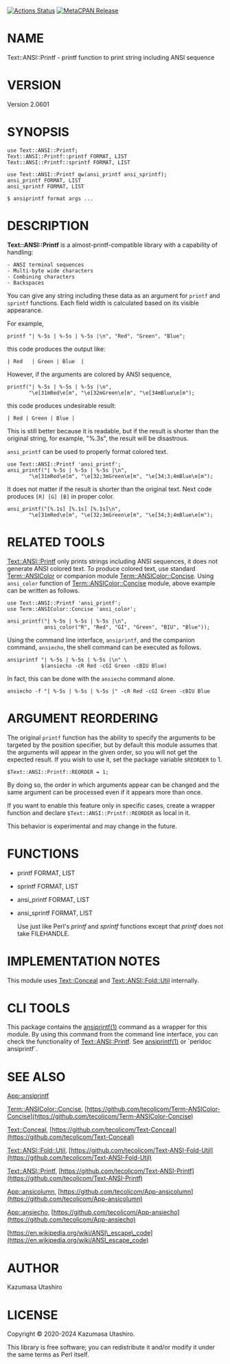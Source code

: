 [![Actions Status](https://github.com/tecolicom/Text-ANSI-Printf/workflows/test/badge.svg)](https://github.com/tecolicom/Text-ANSI-Printf/actions) [![MetaCPAN Release](https://badge.fury.io/pl/Text-ANSI-Printf.svg)](https://metacpan.org/release/Text-ANSI-Printf)
# NAME

Text::ANSI::Printf - printf function to print string including ANSI sequence

# VERSION

Version 2.0601

# SYNOPSIS

    use Text::ANSI::Printf;
    Text::ANSI::Printf::printf FORMAT, LIST
    Text::ANSI::Printf::sprintf FORMAT, LIST

    use Text::ANSI::Printf qw(ansi_printf ansi_sprintf);
    ansi_printf FORMAT, LIST
    ansi_sprintf FORMAT, LIST

    $ ansiprintf format args ...

# DESCRIPTION

**Text::ANSI::Printf** is a almost-printf-compatible library with a
capability of handling:

    - ANSI terminal sequences
    - Multi-byte wide characters
    - Combining characters
    - Backspaces

You can give any string including these data as an argument for
`printf` and `sprintf` functions.  Each field width is calculated
based on its visible appearance.

For example,

    printf "| %-5s | %-5s | %-5s |\n", "Red", "Green", "Blue";

this code produces the output like:

    | Red   | Green | Blue  |

However, if the arguments are colored by ANSI sequence,

    printf("| %-5s | %-5s | %-5s |\n",
           "\e[31mRed\e[m", "\e[32mGreen\e[m", "\e[34mBlue\e[m");

this code produces undesirable result:

    | Red | Green | Blue |

This is still better because it is readable, but if the result is
shorter than the original string, for example, "%.3s", the result will
be disastrous.

`ansi_printf` can be used to properly format colored text.

    use Text::ANSI::Printf 'ansi_printf';
    ansi_printf("| %-5s | %-5s | %-5s |\n",
           "\e[31mRed\e[m", "\e[32;3mGreen\e[m", "\e[34;3;4mBlue\e[m");

It does not matter if the result is shorter than the original text.
Next code produces `[R] [G] [B]` in proper color.

    ansi_printf("[%.1s] [%.1s] [%.1s]\n",
           "\e[31mRed\e[m", "\e[32;3mGreen\e[m", "\e[34;3;4mBlue\e[m");

# RELATED TOOLS

[Text::ANSI::Printf](https://metacpan.org/pod/Text%3A%3AANSI%3A%3APrintf) only prints strings including ANSI sequences, it
does not generate ANSI colored text.  To produce colored text, use
standard [Term::ANSIColor](https://metacpan.org/pod/Term%3A%3AANSIColor) or companion module
[Term::ANSIColor::Concise](https://metacpan.org/pod/Term%3A%3AANSIColor%3A%3AConcise).  Using `ansi_color` function of
[Term::ANSIColor::Concise](https://metacpan.org/pod/Term%3A%3AANSIColor%3A%3AConcise) module, above example can be written as
follows.

    use Text::ANSI::Printf 'ansi_printf';
    use Term::ANSIColor::Concise 'ansi_color';

    ansi_printf("| %-5s | %-5s | %-5s |\n",
                ansi_color("R", "Red", "GI", "Green", "BIU", "Blue"));

Using the command line interface, `ansiprintf`, and the companion
command, `ansiecho`, the shell command can be executed as follows.

    ansiprintf "| %-5s | %-5s | %-5s |\n" \
               $(ansiecho -cR Red -cGI Green -cBIU Blue)

In fact, this can be done with the `ansiecho` command alone.

    ansiecho -f "| %-5s | %-5s | %-5s |" -cR Red -cGI Green -cBIU Blue

# ARGUMENT REORDERING

The original `printf` function has the ability to specify the
arguments to be targeted by the position specifier, but by default
this module assumes that the arguments will appear in the given order,
so you will not get the expected result. If you wish to use it, set
the package variable `$REORDER` to 1.

    $Text::ANSI::Printf::REORDER = 1;

By doing so, the order in which arguments appear can be changed and
the same argument can be processed even if it appears more than once.

If you want to enable this feature only in specific cases, create a
wrapper function and declare `$Text::ANSI::Printf::REORDER` as local
in it.

This behavior is experimental and may change in the future.

# FUNCTIONS

- printf FORMAT, LIST
- sprintf FORMAT, LIST
- ansi\_printf FORMAT, LIST
- ansi\_sprintf FORMAT, LIST

    Use just like Perl's _printf_ and _sprintf_ functions
    except that _printf_ does not take FILEHANDLE.

# IMPLEMENTATION NOTES

This module uses [Text::Conceal](https://metacpan.org/pod/Text%3A%3AConceal) and [Text::ANSI::Fold::Util](https://metacpan.org/pod/Text%3A%3AANSI%3A%3AFold%3A%3AUtil)
internally.

# CLI TOOLS

This package contains the [ansiprintf(1)](http://man.he.net/man1/ansiprintf) command as a wrapper for
this module. By using this command from the command line interface,
you can check the functionality of [Text::ANSI::Printf](https://metacpan.org/pod/Text%3A%3AANSI%3A%3APrintf).  See
[ansiprintf(1)](http://man.he.net/man1/ansiprintf) or \`perldoc ansiprintf\`.

# SEE ALSO

[App::ansiprintf](https://metacpan.org/pod/App%3A%3Aansiprintf)

[Term::ANSIColor::Concise](https://metacpan.org/pod/Term%3A%3AANSIColor%3A%3AConcise),
[https://github.com/tecolicom/Term-ANSIColor-Concise](https://github.com/tecolicom/Term-ANSIColor-Concise)

[Text::Conceal](https://metacpan.org/pod/Text%3A%3AConceal),
[https://github.com/tecolicom/Text-Conceal](https://github.com/tecolicom/Text-Conceal)

[Text::ANSI::Fold::Util](https://metacpan.org/pod/Text%3A%3AANSI%3A%3AFold%3A%3AUtil),
[https://github.com/tecolicom/Text-ANSI-Fold-Util](https://github.com/tecolicom/Text-ANSI-Fold-Util)

[Text::ANSI::Printf](https://metacpan.org/pod/Text%3A%3AANSI%3A%3APrintf),
[https://github.com/tecolicom/Text-ANSI-Printf](https://github.com/tecolicom/Text-ANSI-Printf)

[App::ansicolumn](https://metacpan.org/pod/App%3A%3Aansicolumn),
[https://github.com/tecolicom/App-ansicolumn](https://github.com/tecolicom/App-ansicolumn)

[App::ansiecho](https://metacpan.org/pod/App%3A%3Aansiecho),
[https://github.com/tecolicom/App-ansiecho](https://github.com/tecolicom/App-ansiecho)

[https://en.wikipedia.org/wiki/ANSI\_escape\_code](https://en.wikipedia.org/wiki/ANSI_escape_code)

# AUTHOR

Kazumasa Utashiro

# LICENSE

Copyright © 2020-2024 Kazumasa Utashiro.

This library is free software; you can redistribute it and/or modify
it under the same terms as Perl itself.
